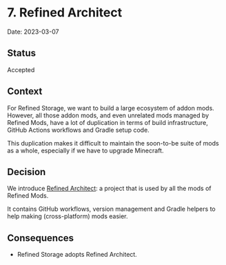 # 7. Refined Architect

Date: 2023-03-07

## Status

Accepted

## Context

For Refined Storage, we want to build a large ecosystem of addon mods. However, all those addon mods, and even unrelated mods managed by Refined Mods, have a lot of duplication in terms of build infrastructure, GitHub Actions workflows and Gradle setup code.

This duplication makes it difficult to maintain the soon-to-be suite of mods as a whole, especially if we have to upgrade Minecraft.

## Decision

We introduce [Refined Architect](https://github.com/refinedmods/refinedarchitect): a project that is used by all the mods of Refined Mods.

It contains GitHub workflows, version management and Gradle helpers to help making (cross-platform) mods easier.

## Consequences

- Refined Storage adopts Refined Architect.
